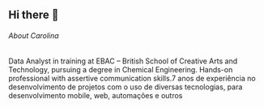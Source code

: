 ## Hi there 👋



###### About Carolina
Data Analyst in training at EBAC – British School of Creative Arts and Technology, pursuing a degree in Chemical Engineering. Hands-on professional with assertive communication skills.7 anos de experiência no desenvolvimento de projetos com o uso de diversas tecnologias, para desenvolvimento mobile, web, automações e outros

